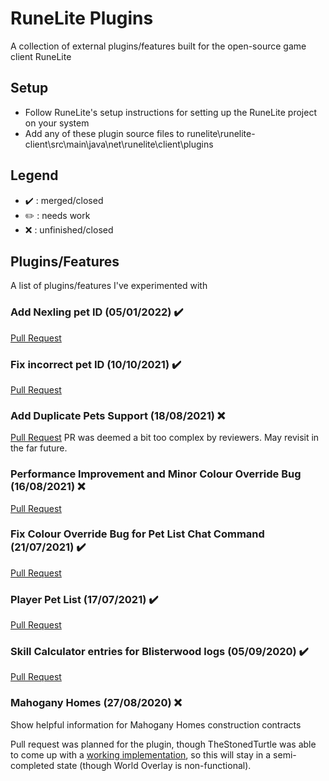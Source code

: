# RuneLite Plugins
A collection of external plugins/features built for the open-source game client RuneLite

## Setup
- Follow RuneLite's setup instructions for setting up the RuneLite project on your system
- Add any of these plugin source files to runelite\runelite-client\src\main\java\net\runelite\client\plugins

## Legend
- :heavy_check_mark: : merged/closed
- :pencil2: : needs work
- :x: : unfinished/closed

## Plugins/Features
A list of plugins/features I've experimented with

### Add Nexling pet ID (05/01/2022) ✔️
[Pull Request](https://github.com/runelite/runelite/pull/14555)

### Fix incorrect pet ID (10/10/2021) ✔️
[Pull Request](https://github.com/runelite/runelite/pull/14264)

### Add Duplicate Pets Support (18/08/2021) :x:
[Pull Request](https://github.com/runelite/runelite/pull/14035)
PR was deemed a bit too complex by reviewers. May revisit in the far future.

### Performance Improvement and Minor Colour Override Bug (16/08/2021) :x:
[Pull Request](https://github.com/runelite/runelite/pull/14030)

### Fix Colour Override Bug for Pet List Chat Command (21/07/2021) :heavy_check_mark:
[Pull Request](https://github.com/runelite/runelite/pull/13917)

### Player Pet List (17/07/2021) :heavy_check_mark:
[Pull Request](https://github.com/runelite/runelite/pull/12434)

### Skill Calculator entries for Blisterwood logs (05/09/2020) :heavy_check_mark:
[Pull Request](https://github.com/runelite/runelite/pull/12456)

### Mahogany Homes (27/08/2020) :x:
Show helpful information for Mahogany Homes construction contracts

Pull request was planned for the plugin, though TheStonedTurtle was able to come up with a [working implementation](https://github.com/TheStonedTurtle/Mahogany-Homes), 
so this will stay in a semi-completed state (though World Overlay is non-functional).
